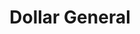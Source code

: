 ---
title: "Dollar General"
url: /madison-heights/dollar-general-south-amherst-highway/
shop: variety store
---